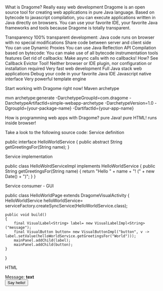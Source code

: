 What is Dragome?
Really easy web development
Dragome is an open source tool for creating web applications in pure Java language.
Based on bytecode to javascript compilation, you can execute applications written in Java directly on browsers.
You can use your favorite IDE, your favorite Java frameworks and tools because Dragome is totally transparent.


Transparency
100% transparent development: Java code runs on browser with no special modifications
Share code between server and client side
You can use Dynamic Proxies
You can use Java Reflection API
Compilation based on bytecode: You can make use of all bytecode instrumentation tools features
Get rid of callbacks: Make async calls with no callbacks! How? See Callback Evictor Tool!
Neither browser or IDE plugin, nor configuration or installation required
Very fast web development
Full Java stack web applications
Debug your code in your favorite Java IDE
Javascript native interface
Very powerful template engine



Start working with Dragome right now!
Maven archetype


mvn archetype:generate -DarchetypeGroupId=com.dragome -DarchetypeArtifactId=simple-webapp-archetype -DarchetypeVersion=1.0 -DgroupId={your-package-name} -DartifactId={your-app-name}


How is programming web apps with Dragome?
     pure Java! pure HTML! runs inside browser!

Take a look to the following source code:
Service definition


public interface HelloWorldService
{
	public abstract String getGreetingsFor(String name);
}

Service implementation

public class HelloWolrdServiceImpl implements HelloWorldService
{
	public String getGreetingsFor(String name)
	{
		return "Hello " + name + "! (" + new Date() + ")";
	}
}


Service consumer - GUI

public class HelloWorldPage extends DragomeVisualActivity
{
	HelloWorldService helloWorldService= serviceFactory.createSyncService(HelloWorldService.class);

	public void build()
	{
		final VisualLabel<String> label= new VisualLabelImpl<String>("message");
		final VisualButton button= new VisualButtonImpl("button", v -> label.setValue(helloWorldService.getGreetingsFor("World")));
		mainPanel.addChild(label);
		mainPanel.addChild(button);
	}
}

HTML

<html>
<head>
<script type="text/javascript" src="dragome/dragome.js"></script>
</head>

<body>
	Message: <b data-template="message">text</b> <br>
	<button data-template="button">Say hello!</button>
</body>

</html>

